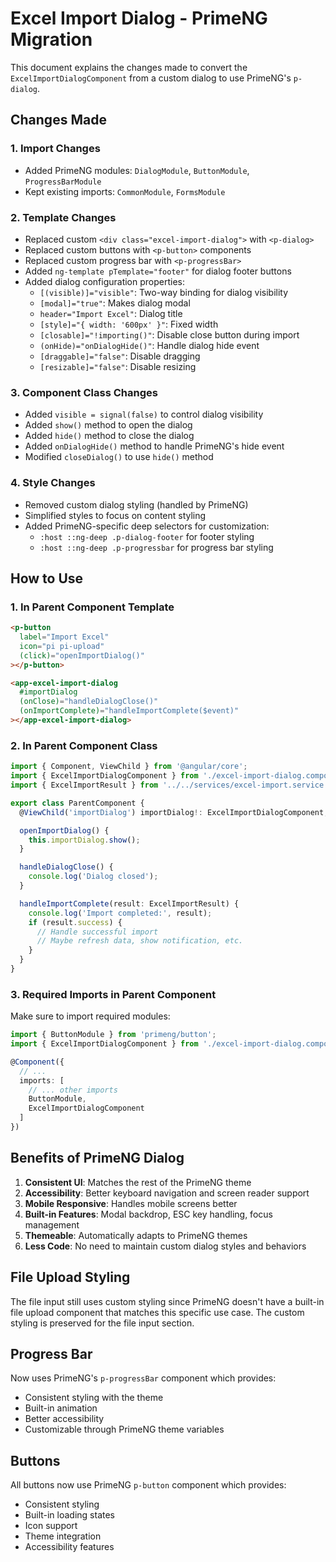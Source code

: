 # Excel Import Dialog - PrimeNG Migration

This document explains the changes made to convert the `ExcelImportDialogComponent` from a custom dialog to use PrimeNG's `p-dialog`.

## Changes Made

### 1. Import Changes
- Added PrimeNG modules: `DialogModule`, `ButtonModule`, `ProgressBarModule`
- Kept existing imports: `CommonModule`, `FormsModule`

### 2. Template Changes
- Replaced custom `<div class="excel-import-dialog">` with `<p-dialog>`
- Replaced custom buttons with `<p-button>` components
- Replaced custom progress bar with `<p-progressBar>`
- Added `ng-template pTemplate="footer"` for dialog footer buttons
- Added dialog configuration properties:
  - `[(visible)]="visible"`: Two-way binding for dialog visibility
  - `[modal]="true"`: Makes dialog modal
  - `header="Import Excel"`: Dialog title
  - `[style]="{ width: '600px' }"`: Fixed width
  - `[closable]="!importing()"`: Disable close button during import
  - `(onHide)="onDialogHide()"`: Handle dialog hide event
  - `[draggable]="false"`: Disable dragging
  - `[resizable]="false"`: Disable resizing

### 3. Component Class Changes
- Added `visible = signal(false)` to control dialog visibility
- Added `show()` method to open the dialog
- Added `hide()` method to close the dialog
- Added `onDialogHide()` method to handle PrimeNG's hide event
- Modified `closeDialog()` to use `hide()` method

### 4. Style Changes
- Removed custom dialog styling (handled by PrimeNG)
- Simplified styles to focus on content styling
- Added PrimeNG-specific deep selectors for customization:
  - `:host ::ng-deep .p-dialog-footer` for footer styling
  - `:host ::ng-deep .p-progressbar` for progress bar styling

## How to Use

### 1. In Parent Component Template
```html
<p-button 
  label="Import Excel" 
  icon="pi pi-upload" 
  (click)="openImportDialog()"
></p-button>

<app-excel-import-dialog 
  #importDialog
  (onClose)="handleDialogClose()"
  (onImportComplete)="handleImportComplete($event)"
></app-excel-import-dialog>
```

### 2. In Parent Component Class
```typescript
import { Component, ViewChild } from '@angular/core';
import { ExcelImportDialogComponent } from './excel-import-dialog.component';
import { ExcelImportResult } from '../../services/excel-import.service';

export class ParentComponent {
  @ViewChild('importDialog') importDialog!: ExcelImportDialogComponent;

  openImportDialog() {
    this.importDialog.show();
  }

  handleDialogClose() {
    console.log('Dialog closed');
  }

  handleImportComplete(result: ExcelImportResult) {
    console.log('Import completed:', result);
    if (result.success) {
      // Handle successful import
      // Maybe refresh data, show notification, etc.
    }
  }
}
```

### 3. Required Imports in Parent Component
Make sure to import required modules:
```typescript
import { ButtonModule } from 'primeng/button';
import { ExcelImportDialogComponent } from './excel-import-dialog.component';

@Component({
  // ...
  imports: [
    // ... other imports
    ButtonModule,
    ExcelImportDialogComponent
  ]
})
```

## Benefits of PrimeNG Dialog

1. **Consistent UI**: Matches the rest of the PrimeNG theme
2. **Accessibility**: Better keyboard navigation and screen reader support
3. **Mobile Responsive**: Handles mobile screens better
4. **Built-in Features**: Modal backdrop, ESC key handling, focus management
5. **Themeable**: Automatically adapts to PrimeNG themes
6. **Less Code**: No need to maintain custom dialog styles and behaviors

## File Upload Styling

The file input still uses custom styling since PrimeNG doesn't have a built-in file upload component that matches this specific use case. The custom styling is preserved for the file input section.

## Progress Bar

Now uses PrimeNG's `p-progressBar` component which provides:
- Consistent styling with the theme
- Built-in animation
- Better accessibility
- Customizable through PrimeNG theme variables

## Buttons

All buttons now use PrimeNG `p-button` component which provides:
- Consistent styling
- Built-in loading states
- Icon support
- Theme integration
- Accessibility features
